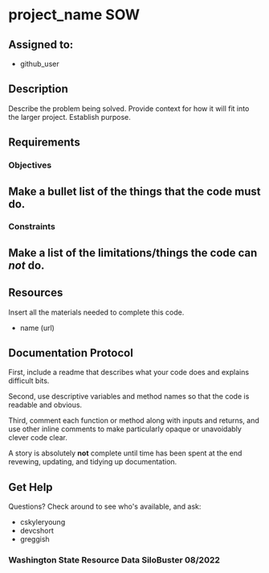 # project_name SOW


## Assigned to:
- github_user

## Description
Describe the problem being solved. Provide context for how it will fit into the larger project. Establish purpose.

## Requirements

### Objectives
Make a bullet list of the things that the code must do.
- 

### Constraints
Make a list of the limitations/things the code can _not_ do.
- 

## Resources
Insert all the materials needed to complete this code.
- name (url)

## Documentation Protocol
First, include a readme that describes what your code does and explains difficult bits.

Second, use descriptive variables and method names so that the code is readable and obvious.

Third, comment each function or method along with inputs and returns, and use other inline comments to make particularly opaque or unavoidably clever code clear.

A story is absolutely __not__ complete until time has been spent at the end revewing, updating, and tidying up documentation.

## Get Help
Questions? Check around to see who's available, and ask:
- cskyleryoung
- devcshort
- greggish

### Washington State Resource Data SiloBuster 08/2022